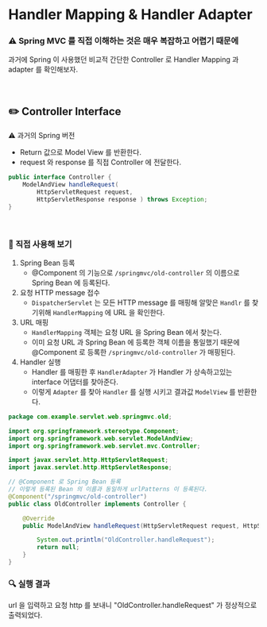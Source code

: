 # Handler Mapping & Handler Adapter

### ⚠️ Spring MVC 를 직접 이해하는 것은 매우 복잡하고 어렵기 때문에

과거에 Spring 이 사용했던 비교적 간단한 Controller 로 Handler Mapping 과 adapter 를 확인해보자.

<br>

## ✏️ Controller Interface

⚠️ 과거의 Spring 버전

- Return 값으로 Model View 를 반환한다.
- request 와 response 를 직접 Controller 에 전달한다.

```java
public interface Controller {
    ModelAndView handleRequest(
        HttpServletRequest request, 
        HttpServletResponse response ) throws Exception;
}
```

<br>

### 📍 직접 사용해 보기

1. Spring Bean 등록
    - @Component 의 기능으로 `/springmvc/old-controller` 의 이름으로 Spring Bean 에 등록된다.
2. 요청 HTTP message 접수
    - `DispatcherServlet` 는 모든 HTTP message 를 매핑해 알맞은 `Handlr` 를 찾기위해 `HandlerMapping` 에 URL 을 확인한다.
3. URL 매핑
    - `HandlerMapping` 객체는 요청 URL 을 Spring Bean 에서 찾는다.
    - 이미 요청 URL 과 Spring Bean 에 등록한 객체 이름을 통일했기 때문에 @Component 로 등록한 `/springmvc/old-controller` 가 매핑된다.
4. Handler 실행
    - Handler 를 매핑한 후 `HandlerAdapter` 가 Handler 가 상속하고있는 interface 어댑터를 찾아준다.
    - 이렇게 `Adapter` 를 찾아 `Handler` 를 실행 시키고 결과값 `ModelView` 를 반환한다.

```java
package com.example.servlet.web.springmvc.old;

import org.springframework.stereotype.Component;
import org.springframework.web.servlet.ModelAndView;
import org.springframework.web.servlet.mvc.Controller;

import javax.servlet.http.HttpServletRequest;
import javax.servlet.http.HttpServletResponse;

// @Component 로 Spring Bean 등록
// 이렇게 등록된 Bean 의 이름과 동일하게 urlPatterns 이 등록된다.
@Component("/springmvc/old-controller")
public class OldController implements Controller {

    @Override
    public ModelAndView handleRequest(HttpServletRequest request, HttpServletResponse response) throws Exception {

        System.out.println("OldController.handleRequest");
        return null;
    }
}
```

### 🔍 실행 결과

url 을 입력하고 요청 http 를 보내니 "OldController.handleRequest" 가 정상적으로 출력되었다.